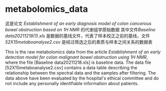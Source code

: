 # metabolomics_data

这是论文 *Establishment of an early diagnosis model of colon cancerous bowel obstruction based on 1H NMR* 的代谢组学原始数据
其中文件*Baseline data20211218(1).xls* 是数据的基线文件，代表了样本校正之前的基线，文件*52X15metaboanalyse2.csv* 是经过筛选之后的素质与样本之间关系的数据表

This is the raw metabolomics data from the article *Establishment of an early detection model for colon malignant bowel obstruction using 1H NMR*, where the file [Baseline data20211218.xls] is baseline data. The data file [52X15metaboanalyse2.csv] contains a data table describing the relationship between the spectral data and the samples after filtering.
The data above have been evaluated by the hospital's ethical committee and do not include any personally identifiable information about patients.
